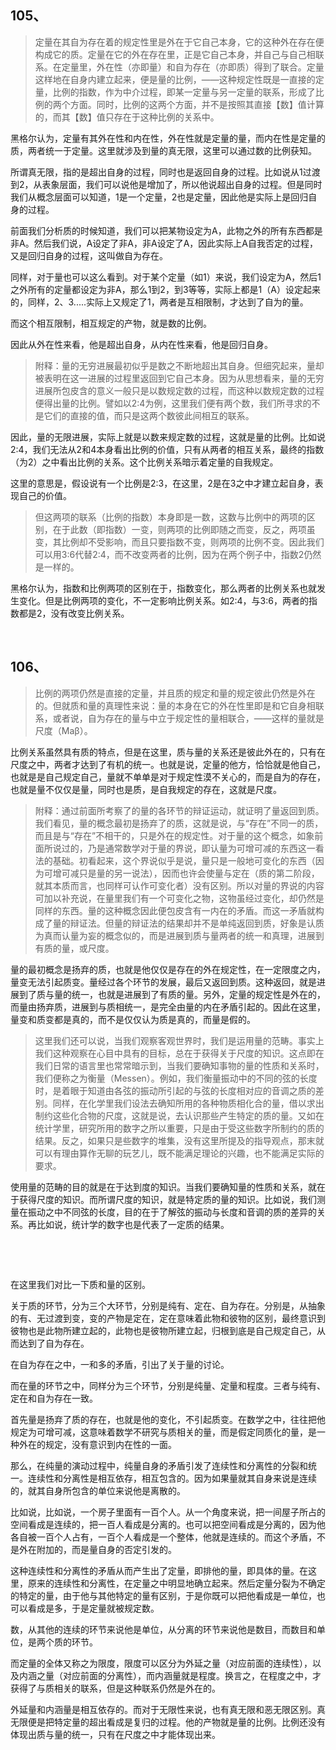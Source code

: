 <h2>105、</h2><blockquote data-pid="PxM6Spmf">定量在其自为存在着的规定性里是外在于它自己本身，它的这种外在存在便构成它的质。定量在它的外在存在里，正是它自己本身，并自己与自己相联系。在定量里，外在性（亦即量）和自为存在（亦即质）得到了联合。定量这样地在自身内建立起来，便是量的比例，——这种规定性既是一直接的定量，比例的指数，作为中介过程，即某一定量与另一定量的联系，形成了比例的两个方面。同时，比例的这两个方面，并不是按照其直接【数】值计算的，而其【数】值只存在于这种比例的关系中。</blockquote><p data-pid="qpDmfocY">黑格尔认为，定量有其外在性和内在性，外在性就是定量的量，而内在性是定量的质，两者统一于定量。这里就涉及到量的真无限，这里可以通过数的比例获知。</p><p data-pid="x0VQHinI">所谓真无限，指的是超出自身的过程，同时也是返回自身的过程。比如说从1过渡到2，从表象层面，我们可以说他是增加了，所以他说超出自身的过程。但是同时我们从概念层面可以知道，1是一个定量，2也是定量，因此他是实际上是回归自身的过程。</p><p data-pid="YGPtEAyu">前面我们分析质的时候知道，我们可以把某物设定为A，此物之外的所有东西都是非A。然后我们说，A设定了非A，非A设定了A，因此实际上A自我否定的过程，又是回归自身的过程，这叫做自为存在。</p><p data-pid="AAI5hu-p">同样，对于量也可以这么看到。对于某个定量（如1）来说，我们设定为A，然后1之外所有的定量都设定为非A，那么1到2，到3等等，实际上都是1（A）设定起来的，同样，2、3.....实际上又规定了1，两者是互相限制，才达到了自为的量。</p><p data-pid="9M4AW13o">而这个相互限制，相互规定的产物，就是数的比例。</p><p data-pid="ZF-MyQnN">因此从外在性来看，他是超出自身，从内在性来看，他是回归自身。</p><blockquote data-pid="yazM-fEO">附释：量的无穷进展最初似乎是数之不断地超出其自身。但细究起来，量却被表明在这一进展的过程里返回到它自己本身。因为从思想看来，量的无穷进展所包皮含的意义一般只是以数规定数的过程，而这种以数规定数的过程便得出量的比例。譬如以2∶4为例，这里我们便有两个数，我们所寻求的不是它们的直接的值，而只是这两个数彼此间相互的联系。</blockquote><p data-pid="t66sUrQ3">因此，量的无限进展，实际上就是以数来规定数的过程，这就是量的比例。比如说2:4，我们无法从2和4本身看出比例的价值，只有从两者的相互关系，最终的指数（为2）之中看出比例的关系。这个比例关系暗示着定量的自我规定。</p><p data-pid="CAoowy0M">这里的意思是，假设说有一个比例是2:3，在这里，2是在3之中才建立起自身，表现自己的价值。</p><blockquote data-pid="B_IRV6GZ">但这两项的联系（比例的指数）本身即是一数，这数与比例中的两项的区别，在于此数（即指数）一变，则两项的比例即随之而变，反之，两项虽变，其比例却不受影响，而且只要指数不变，则两项的比例不变。因此我们可以用3∶6代替2∶4，而不改变两者的比例，因为在两个例子中，指数2仍然是一样的。</blockquote><p data-pid="sUBy2-mE">黑格尔认为，指数和比例两项的区别在于，指数变化，那么两者的比例关系也就发生变化。但是比例两项的变化，不一定影响比例关系。如2:4，与3:6，两者的指数都是2，没有改变比例关系。</p><p><br></p><h2>106、</h2><blockquote data-pid="Tb60U-Ph">比例的两项仍然是直接的定量，并且质的规定和量的规定彼此仍然是外在的。但就质和量的真理性来说：量的本身在它的外在性里即是和它自身相联系，或者说，自为存在的量与中立于规定性的量相联合，——这样的量就是尺度（Maβ）。</blockquote><p data-pid="LqgxCkAX">比例关系虽然具有质的特点，但是在这里，质与量的关系还是彼此外在的，只有在尺度之中，两者才达到了有机的统一。也就是说，定量的他方，恰恰就是他自己，也就是是自己规定自己，量就不单单是对于规定性漠不关心的，而是自为的存在，也就是量不仅仅是量，同时也是质，是自我规定的存在，这就是尺度。</p><blockquote data-pid="bd8mAgdf">附释：通过前面所考察了的量的各环节的辩证运动，就证明了量返回到质。我们看见，量的概念最初是扬弃了的质，这就是说，与“存在”不同一的质，而且是与“存在”不相干的，只是外在的规定性。对于量的这个概念，如象前面所说过的，乃是通常数学对于量的界说，即认量为可增可减的东西这一看法的基础。初看起来，这个界说似乎是说，量只是一般地可变化的东西（因为可增可减只是量的另一说法），因而也许会使量与定在（质的第二阶段，就其本质而言，也同样可认作可变化者）没有区别。所以对量的界说的内容可加以补充说，在量里我们有一个可变化之物，这物虽经过变化，却仍然是同样的东西。量的这种概念因此便包皮含有一内在的矛盾。而这一矛盾就构成了量的辩证法。但量的辩证法的结果却并不是单纯返回到质，好象是认质为真而认量为妄的概念似的，而是进展到质与量两者的统一和真理，进展到有质的量，或尺度。</blockquote><p data-pid="oAVz-B3P">量的最初概念是扬弃的质，也就是他仅仅是存在的外在规定性，在一定限度之内，量变无法引起质变。量经过各个环节的发展，最后又返回到质。这种返回，就是进展到了质与量的统一，也就是进展到了有质的量。另外，定量的规定性是外在的，而量由扬弃质，进展到与质相统一，是完全由量的内在矛盾引起的。因此在这里，量变和质变都是真的，而不是仅仅认为质是真的，而量是假的。</p><blockquote data-pid="tCXh2r34">这里我们还可以说，当我们观察客观世界时，我们是运用量的范畴。事实上我们这种观察在心目中具有的目标，总在于获得关于尺度的知识。这点即在我们日常的语言里也常常暗示到，当我们要确知事物的量的性质和关系时，我们便称之为衡量（Messen）。例如，我们衡量振动中的不同的弦的长度时，是着眼于知道由各弦的振动所引起的与弦的长度相对应的音调之质的差别。同样，在化学里我们设法去确知所用的各种物质相化合的量，借以求出制约这些化合物的尺度，这就是说，去认识那些产生特定的质的量。又如在统计学里，研究所用的数字之所以重要，只是由于受这些数字所制约的质的结果。反之，如果只是些数字的堆集，没有这里所提及的指导观点，那末就可以有理由算作无聊的玩艺儿，既不能满足理论的兴趣，也不能满足实际的要求。</blockquote><p data-pid="xwKmeILq">使用量的范畴的目的就是在于达到度的知识。当我们要确知量的性质和关系，就在于获得尺度的知识。而所谓尺度的知识，就是特定质的量的知识。比如说，我们测量在振动之中不同弦的长度，目的在于了解弦的振动与长度和音调的质的差异的关系。再比如说，统计学的数字也是代表了一定质的结果。</p><p><br></p><p><br></p><p data-pid="NxUv2Gm4">在这里我们对比一下质和量的区别。</p><p data-pid="iOMoNZa0">关于质的环节，分为三个大环节，分别是纯有、定在、自为存在。分别是，从抽象的有、无过渡到变，变的产物是定在，定在意味着此物和彼物的区别，最终意识到彼物也是此物所建立起的，此物也是彼物所建立起，归根到底是自己规定自己，从而达到了自为存在。</p><p data-pid="Kzpux2p9">在自为存在之中，一和多的矛盾，引出了关于量的讨论。</p><p data-pid="AVqHBZVo">而在量的环节之中，同样分为三个环节，分别是纯量、定量和程度。三者与纯有、定在和自为存在一致。</p><p data-pid="sVs5zYcZ">首先量是扬弃了质的存在，也就是他的变化，不引起质变。在数学之中，往往把他规定为可增可减，这意味着数学不研究与质相关的量，而是假定同质化的量，是一种外在的规定，没有意识到内在性的一面。</p><p data-pid="bqbVaJYF">那么，在纯量的演动过程中，纯量自身的矛盾引发了连续性和分离性的分裂和统一。连续性和分离性是相互依存，相互包含的。因为如果量就其自身来说是连续的，就其自身所包含的单位来说他是离散的。</p><p data-pid="i5jLlQ1D">比如说，比如说，一个房子里面有一百个人。从一个角度来说，把一间屋子所占的空间看成是连续的，把一百人看成是分离的。也可以把空间看成是分离的，因为他各自被一百个人占有，一百个人看成是一个整体，他就是连续的。而这个矛盾，不是外在附加的，而是量自身的否定引发的。</p><p data-pid="kOOYtJGX">这种连续性和分离性的矛盾从而产生出了定量，即排他的量，即具体的量。在这里，原来的连续性和分离性，在定量之中明显地确立起来。然后定量分裂为不确定的特定的量，由于他与其他特定的量有区别，于是你既可以把他看成是一单位，也可以看成是多，于是定量就被规定数。</p><p data-pid="xwpjsbVZ">数，从其他的连续的环节来说他是单位，从分离的环节来说他是数目，而数目和单位，是两个质的环节。</p><p data-pid="WDSmGMZq">而定量的全体又称之为限度，限度可以区分为外延之量（对应前面的连续性），以及内涵之量（对应前面的分离性），而内涵量就是程度。换言之，在程度之中，才获得了与质相关的联系，但是这种联系仍然是外在的。</p><p data-pid="ZX9tbhOD">外延量和内涵量是相互依存的。而对于无限性来说，也有真无限和恶无限区别。真无限便是把特定量的超出看成是复归的过程。他的产物就是量的比例。比例还没有体现出质与量的统一，只有在尺度之中才能体现出来。</p><p></p><p></p><p></p>